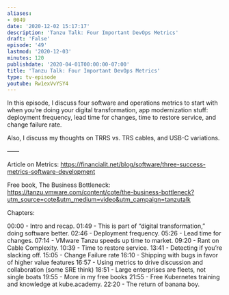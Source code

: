 ```yaml
---
aliases:
- 0049
date: '2020-12-02 15:17:17'
description: 'Tanzu Talk: Four Important DevOps Metrics'
draft: 'False'
episode: '49'
lastmod: '2020-12-03'
minutes: 120
publishdate: '2020-04-01T00:00:00-07:00'
title: 'Tanzu Talk: Four Important DevOps Metrics'
type: tv-episode
youtube: Rw1exVvYSY4
---
```


In this episode, I discuss four software and operations metrics to start with when you’re doing your digital transformation, app modernization stuff: deployment frequency, lead time for changes, time to restore service, and change failure rate. 

Also, I discuss my thoughts on TRRS vs. TRS cables, and USB-C variations.


——

Article on Metrics: https://financialit.net/blog/software/three-success-metrics-software-development

Free book, The Business Bottleneck: https://tanzu.vmware.com/content/cote/the-business-bottleneck?utm_source=cote&utm_medium=video&utm_campaign=tanzutalk

Chapters:

00:00 - Intro and recap.
01:49 - This is part of “digital transformation,” doing software better.
02:46 - Deployment frequency.
05:26 - Lead time for changes.
07:14 - VMware Tanzu speeds up time to market.
09:20 - Rant on Cable Complexity.
10:39 - Time to restore service. 
13:41 - Detecting if you’re slacking off.
15:05 - Change Failure rate
16:10 - Shipping with bugs in favor of higher value features
16:57 - Using metrics to drive discussion and collaboration (some SRE think) 
18:51 - Large enterprises are fleets, not single boats
19:55 - More in my free books
21:55 - Free Kubernetes training and knowledge at kube.academy.
22:20 - The return of banana boy.